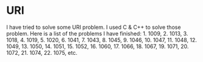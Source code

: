 # URI
 I have tried to solve some URI problem. I used C & C++ to solve those problem. Here is a list of the problems I have finished:
 	1.  1009,
	2.  1013,
	3.  1018,
	4.  1019,
	5.  1020,
	6.  1041,
	7.  1043,
	8.  1045,
	9.  1046,
	10. 1047,
	11. 1048,
	12. 1049,
	13. 1050,
	14. 1051,
	15. 1052,
	16. 1060,
	17. 1066,
	18. 1067,
	19. 1071,
	20. 1072,
	21. 1074,
	22. 1075, etc.
